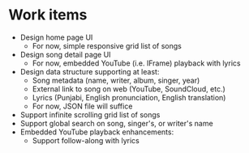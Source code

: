 # Work items
* Design home page UI
    * For now, simple responsive grid list of songs
* Design song detail page UI
    * For now, embedded YouTube (i.e. IFrame) playback with lyrics
* Design data structure supporting at least:
    * Song metadata (name, writer, album, singer, year)
    * External link to song on web (YouTube, SoundCloud, etc.)
    * Lyrics (Punjabi, English pronunciation, English translation)
    * For now, JSON file will suffice
* Support infinite scrolling grid list of songs
* Support global search on song, singer's, or writer's name
* Embedded YouTube playback enhancements:
    * Support follow-along with lyrics
